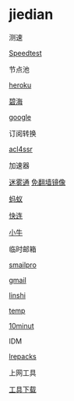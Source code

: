 # jiedian
测速

[Speedtest](https://www.speedtest.cn/)

节点池

[heroku](https://sspool.herokuapp.com/)

[碧海](https://proxies.bihai.cf/)

[google](https://www.google.com.hk/search?q=inurl%3Aclash%2Fproxies)

订阅转换

[acl4ssr](https://acl4ssr-sub.github.io/)

加速器

[迷雾通](https://geph.io/zhs/)
[免翻墙镜像](https://github.com/geph-official/geph4/wiki/%E8%BF%B7%E9%9B%BE%E9%80%9A%EF%BC%88%E5%85%8D%E7%BF%BB%E5%A2%99%E9%95%9C%E5%83%8F%EF%BC%89)

[蚂蚁](https://b.antss.me/)

[快连](https://purchase.eradpd.xyz/)

[小牛](https://www.aoxvpn.com/zhs/)

临时邮箱

[smailpro](https://smailpro.com/)

[gmail](https://www.gmailnator.com/)

[linshi](https://linshiyouxiang.net/)

[temp](https://temp-mail.org/zh/)

[10minut](https://10minutemail.org/m/)

IDM

[lrepacks](https://lrepacks.net/)

上网工具

[工具下载](https://github.com/selierlin/Share-SSR-V2ray/blob/master/tools.md)
